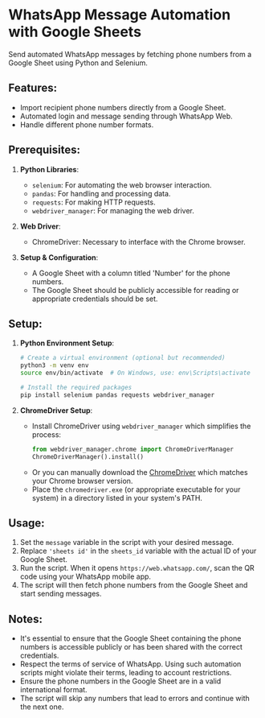 # WhatsApp Message Automation with Google Sheets

Send automated WhatsApp messages by fetching phone numbers from a Google Sheet using Python and Selenium.

## Features:
- Import recipient phone numbers directly from a Google Sheet.
- Automated login and message sending through WhatsApp Web.
- Handle different phone number formats.

## Prerequisites:

1. **Python Libraries**: 
    - `selenium`: For automating the web browser interaction.
    - `pandas`: For handling and processing data.
    - `requests`: For making HTTP requests.
    - `webdriver_manager`: For managing the web driver.

2. **Web Driver**:
    - ChromeDriver: Necessary to interface with the Chrome browser.

3. **Setup & Configuration**:
    - A Google Sheet with a column titled 'Number' for the phone numbers.
    - The Google Sheet should be publicly accessible for reading or appropriate credentials should be set.

## Setup:

1. **Python Environment Setup**:
    ```bash
    # Create a virtual environment (optional but recommended)
    python3 -m venv env
    source env/bin/activate  # On Windows, use: env\Scripts\activate

    # Install the required packages
    pip install selenium pandas requests webdriver_manager
    ```

2. **ChromeDriver Setup**:
    - Install ChromeDriver using `webdriver_manager` which simplifies the process:
        ```python
        from webdriver_manager.chrome import ChromeDriverManager
        ChromeDriverManager().install()
        ```
    - Or you can manually download the [ChromeDriver](https://sites.google.com/a/chromium.org/chromedriver/) which matches your Chrome browser version.
    - Place the `chromedriver.exe` (or appropriate executable for your system) in a directory listed in your system's PATH.

## Usage:

1. Set the `message` variable in the script with your desired message.
2. Replace `'sheets id'` in the `sheets_id` variable with the actual ID of your Google Sheet.
3. Run the script. When it opens `https://web.whatsapp.com/`, scan the QR code using your WhatsApp mobile app.
4. The script will then fetch phone numbers from the Google Sheet and start sending messages.

## Notes:
- It's essential to ensure that the Google Sheet containing the phone numbers is accessible publicly or has been shared with the correct credentials.
- Respect the terms of service of WhatsApp. Using such automation scripts might violate their terms, leading to account restrictions.
- Ensure the phone numbers in the Google Sheet are in a valid international format.
- The script will skip any numbers that lead to errors and continue with the next one.
